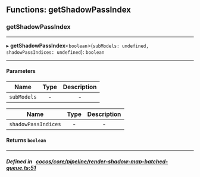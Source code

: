 ## Functions: getShadowPassIndex

### getShadowPassIndex


___
▸ **getShadowPassIndex**<`boolean`\>(`subModels: undefined, shadowPassIndices: undefined`): `boolean`
___


#### Parameters

| Name | Type | Description |
| :------: | :------: | :------: |
| `subModels` | - | - |

| Name | Type | Description |
| :------: | :------: | :------: |
| `shadowPassIndices` | - | - |


#### Returns `boolean` 
___


##### Defined in &nbsp;   [cocos/core/pipeline/render-shadow-map-batched-queue.ts:51](https://github.com/cocos-creator/engine/blob/c7bf6b8a9/cocos/core/pipeline/render-shadow-map-batched-queue.ts#L51)&nbsp;
